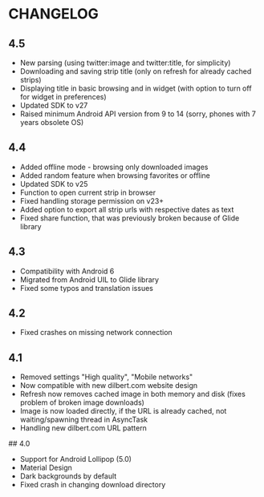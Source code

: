 # CHANGELOG

## 4.5

  - New parsing (using twitter:image and twitter:title, for simplicity)
  - Downloading and saving strip title (only on refresh for already cached strips)
  - Displaying title in basic browsing and in widget (with option to turn off for widget in preferences)
  - Updated SDK to v27
  - Raised minimum Android API version from 9 to 14 (sorry, phones with 7 years obsolete OS)

## 4.4

  - Added offline mode - browsing only downloaded images
  - Added random feature when browsing favorites or offline
  - Updated SDK to v25
  - Function to open current strip in browser
  - Fixed handling storage permission on v23+
  - Added option to export all strip urls with respective dates as text
  - Fixed share function, that was previously broken because of Glide library

## 4.3

  - Compatibility with Android 6
  - Migrated from Android UIL to Glide library
  - Fixed some typos and translation issues

## 4.2

  - Fixed crashes on missing network connection

## 4.1

  - Removed settings "High quality", "Mobile networks"
  - Now compatible with new dilbert.com website design
  - Refresh now removes cached image in both memory and disk (fixes problem of broken image downloads)
  - Image is now loaded directly, if the URL is already cached, not waiting/spawning thread in AsyncTask
  - Handling new dilbert.com URL pattern

## 4.0

  - Support for Android Lollipop (5.0)
  - Material Design
  - Dark backgrounds by default
  - Fixed crash in changing download directory
